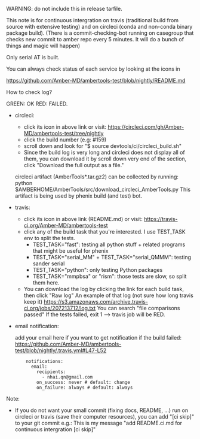 WARNING: do not include this in release tarfile.

This note is for continuous intergration on travis (traditional build from source with 
extensive testing) and on circleci (conda and non-conda binary package build).
(There is a commit-checking-bot running on casegroup that checks new commit to amber repo
every 5 minutes. It will do a bunch of things and magic will happen)

Only serial AT is built.

You can always check status of each service by looking at the icons in

https://github.com/Amber-MD/ambertools-test/blob/nightly/README.md

How to check log?

GREEN: OK
RED: FAILED.

- circleci:
    - click its icon in above link or visit: https://circleci.com/gh/Amber-MD/ambertools-test/tree/nightly
    - click the build number (e.g: #159)
    - scroll down and look for "$ source devtools/ci/circleci_build.sh"
    - Since the build log is very long and circleci does not display all of them,
    you can download it by scroll down very end of the section, click "Download the full output as a file."

    circleci artifact (AmberTools*.tar.gz2) can be collected by running:
        python $AMBERHOME/AmberTools/src/download_circleci_AmberTools.py
    This artifact is being used by phenix build (and test) bot.

- travis:
    - click its icon in above link (README.md) or visit: https://travis-ci.org/Amber-MD/ambertools-test
    - click any of the build task that you're interested. I use TEST_TASK env to split the tests.
        - TEST_TASK="fast": testing all python stuff + related programs that might be useful for phenix
        - TEST_TASK="serial_MM" + TEST_TASK="serial_QMMM": testing sander serial
        - TEST_TASK="python": only testing Python packages
        - TEST_TASK="mmpbsa" or "rism": those tests are slow, so split them here.
    - You can download the log by clicking the link  for each build task, then click "Raw log"
        An example of that log (not sure how long travis keep it)
            https://s3.amazonaws.com/archive.travis-ci.org/jobs/207213712/log.txt
                You can search "file comparisons passed"
    If the tests failed, exit 1 --> travis job will be RED.

- email notification:

   add your email here if you want to get notification if the build failed:
       https://github.com/Amber-MD/ambertools-test/blob/nightly/.travis.yml#L47-L52

          notifications:
            email:
              recipients:
                - nhai.qn@gmail.com
              on_success: never # default: change
              on_failure: always # default: always

Note:

- If you do not want your small commit (fixing docs, README, ...) run on circleci or travis (save their computer
resources), you can add "[ci skip]" to your git commit
   e.g.: This is my message  "add README.ci.md for continuous intergration [ci skip]"
